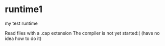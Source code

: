 # runtime1
my test runtime


Read files with a .cap extension
The compiler is not yet started:(
(have no idea how to do it)
